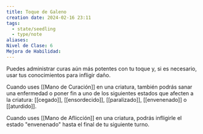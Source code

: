 ```yaml
---
title: Toque de Galeno
creation date: 2024-02-16 23:11
tags:
  - state/seedling
  - type/note
aliases: 
Nivel de Clase: 6
Mejora de Habilidad:
---
```

Puedes administrar curas aún más potentes con tu toque y, si es necesario, usar tus conocimientos para infligir daño.

Cuando uses [[Mano de Curación]] en una criatura, también podrás sanar una enfermedad o poner fin a uno de los siguientes estados que afecten a la criatura: [[cegado]], [[ensordecido]], [[paralizado]],
[[envenenado]] o [[aturdido]].

Cuando uses [[Mano de Aflicción]] en una criatura, podrás infligirle el estado "envenenado" hasta el
final de tu siguiente turno.

